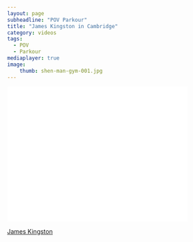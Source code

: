 ```yaml
---
layout: page
subheadline: "POV Parkour"
title: "James Kingston in Cambridge"
category: videos
tags:
  - POV
  - Parkour
mediaplayer: true
image:
    thumb: shen-man-gym-001.jpg
---
```

<div class="flex-video widescreen youtube">
<iframe width="420" height="315" src="//www.youtube.com/embed/p0ZBbPCcDSs" frameborder="0" allowfullscreen></iframe>
</div>

[James Kingston](http://www.jameskingston.co.uk/ "jameskingston.co.uk")